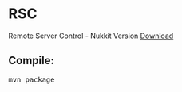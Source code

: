 # RSC
Remote Server Control - Nukkit Version
[Download](https://github.com/TesLex/RSC/releases/)

## Compile:
<pre>
mvn package
</pre>

